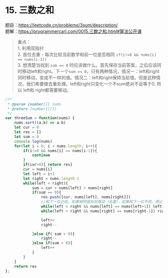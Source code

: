 # 15. 三数之和

题目：https://leetcode.cn/problems/3sum/description/   
题解：https://programmercarl.com/0015.三数之和.html#算法公开课

>重点：  
    1. 利用双指针  
    2. 首位去重 - 每次比较当前数字和前一位是否相同 
    ```if(i!=0 && nums[i] == nums[i-1])```  
    3. 想清楚当找到  ```sum == 0``` 时应该做什么。首先保存当前答案，之后应该同时移动left和right。下一个```sum == 0```，只有两种情况，情况一：left和right同时移动，变成不一样的值。情况二：left和right保持当前值。但是这种情况，我们希要做去重处理。left和right只变化一个不sum绝对不会等于0. 所以 left和 right都需要移动。

```js
/**
 * @param {number[]} nums
 * @return {number[][]}
 */
var threeSum = function(nums) {
    nums.sort((a,b) => a-b)
    let cur = 0 
    let res = []
    let sum = 0
    console.log(nums)
    for(let i = 0; i < nums.length; i++){
        if(i!=0 && nums[i] == nums[i-1]){ 
            continue
        }
        if(cur>0){ return res}
        cur = nums[i]
        let left = i+1
        let right = nums.length-1
        while(left < right){
            sum = cur + nums[left] + nums[right]
            if(sum == 0){
                res.push([cur, nums[left], nums[right]])
                //和下一位比较，如果相同就向后移动（去重），如果和下一位不同，停止移动
                while(left < right && nums[left] == nums[left+1]) left++
                while(left < right && nums[right] == nums[right-1]) right--

                left++
                right--

            }else if( sum > 0){
                right-- 
            }else if(sum < 0){
                left++ 
            }
        }
    }
    return res 
};
```
